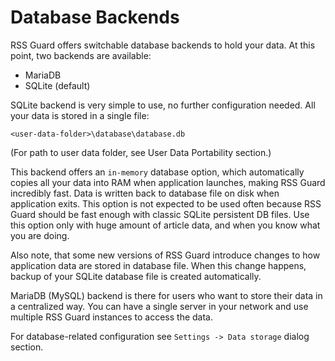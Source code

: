Database Backends
=================
RSS Guard offers switchable database backends to hold your data. At this point, two backends are available:
* MariaDB
* SQLite (default)

SQLite backend is very simple to use, no further configuration needed. All your data is stored in a single file:
```
<user-data-folder>\database\database.db
```
(For path to user data folder, see User Data Portability section.)

This backend offers an `in-memory` database option, which automatically copies all your data into RAM when application launches, making RSS Guard incredibly fast. Data is written back to database file on disk when application exits. This option is not expected to be used often because RSS Guard should be fast enough with classic SQLite persistent DB files. Use this option only with huge amount of article data, and when you know what you are doing.

Also note, that some new versions of RSS Guard introduce changes to how application data are stored in database file. When this change happens, backup of your SQLite database file is created automatically.

MariaDB (MySQL) backend is there for users who want to store their data in a centralized way. You can have a single server in your network and use multiple RSS Guard instances to access the data.

For database-related configuration see `Settings -> Data storage` dialog section.
